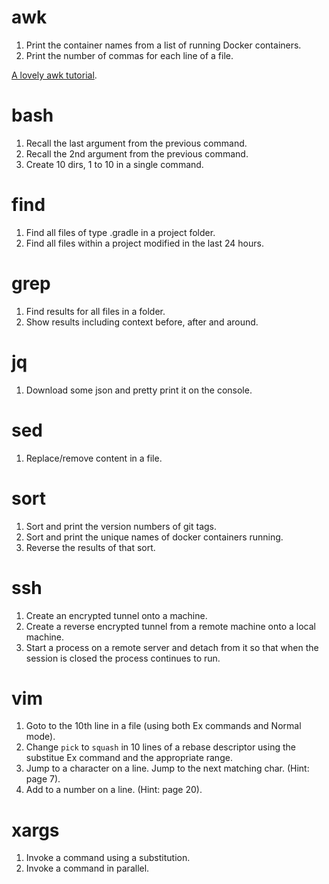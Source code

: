 # awk

1. Print the container names from a list of running Docker containers.
2. Print the number of commas for each line of a file.

[A lovely awk tutorial](http://www.grymoire.com/Unix/Awk.html#uh-0).

# bash

1. Recall the last argument from the previous command.
2. Recall the 2nd argument from the previous command.
3. Create 10 dirs, 1 to 10 in a single command.

# find

1. Find all files of type .gradle in a project folder.
2. Find all files within a project modified in the last 24 hours.

# grep

1. Find results for all files in a folder.
2. Show results including context before, after and around.

# jq

1. Download some json and pretty print it on the console.

# sed

1. Replace/remove content in a file.

# sort

1. Sort and print the version numbers of git tags.
2. Sort and print the unique names of docker containers running.
3. Reverse the results of that sort.

# ssh

1. Create an encrypted tunnel onto a machine.
2. Create a reverse encrypted tunnel from a remote machine onto a local machine.
3. Start a process on a remote server and detach from it so that when the session is closed the process continues to run.

# vim

1. Goto to the 10th line in a file (using both Ex commands and Normal mode).
2. Change `pick` to `squash` in 10 lines of a rebase descriptor using the substitue Ex command and the appropriate range.
3. Jump to a character on a line. Jump to the next matching char. (Hint: page 7).
4. Add to a number on a line. (Hint: page 20).

# xargs

1. Invoke a command using a substitution.
2. Invoke a command in parallel.
